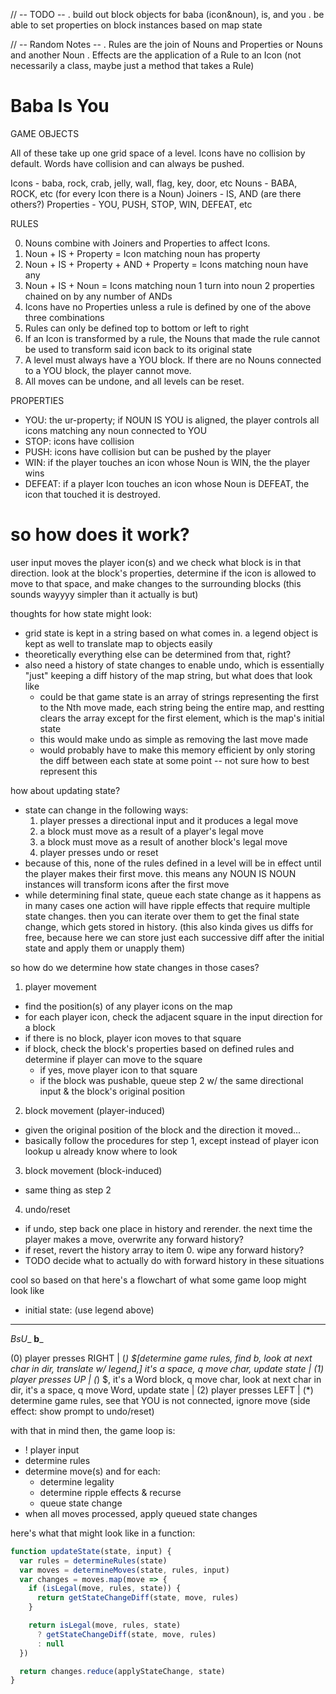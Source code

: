 // -- TODO --
. build out block objects for baba (icon&noun), is, and you
. be able to set properties on block instances based on map state

// -- Random Notes --
. Rules are the join of Nouns and Properties
  or Nouns and another Noun
. Effects are the application of a Rule to an Icon (not necessarily a class, maybe just a method that takes a Rule)

# Baba Is You

GAME OBJECTS

All of these take up one grid space of a level.
Icons have no collision by default.
Words have collision and can always be pushed.

Icons - baba, rock, crab, jelly, wall, flag, key, door, etc
Nouns - BABA, ROCK, etc (for every Icon there is a Noun)
Joiners - IS, AND (are there others?)
Properties - YOU, PUSH, STOP, WIN, DEFEAT, etc

RULES

0. Nouns combine with Joiners and Properties to affect Icons.
1. Noun + IS + Property = Icon matching noun has property
2. Noun + IS + Property + AND + Property = Icons matching noun have any
3. Noun + IS + Noun = Icons matching noun 1 turn into noun 2
   properties chained on by any number of ANDs
4. Icons have no Properties unless a rule is defined by one of the above
   three combinations
5. Rules can only be defined top to bottom or left to right
6. If an Icon is transformed by a rule, the Nouns that made the rule
   cannot be used to transform said icon back to its original state
7. A level must always have a YOU block. If there are no Nouns connected
   to a YOU block, the player cannot move.
8. All moves can be undone, and all levels can be reset.

PROPERTIES

- YOU: the ur-property; if NOUN IS YOU is aligned, the player controls
  all icons matching any noun connected to YOU
- STOP: icons have collision
- PUSH: icons have collision but can be pushed by the player
- WIN: if the player touches an icon whose Noun is WIN, the the player wins
- DEFEAT: if a player Icon touches an icon whose Noun is DEFEAT, the icon that
  touched it is destroyed.


# so how does it work?

user input moves the player icon(s) and we check
what block is in that direction. look at the block's
properties, determine if the icon is allowed to move
to that space, and make changes to the surrounding blocks
(this sounds wayyyy simpler than it actually is but)

thoughts for how state might look:
- grid state is kept in a string based on what comes in. a
  legend object is kept as well to translate map to objects easily
- theoretically everything else can be determined from that, right?
- also need a history of state changes to enable undo, which is essentially
  "just" keeping a diff history of the map string, but what does that look like
  - could be that game state is an array of strings representing the first to the
    Nth move made, each string being the entire map, and restting clears the array
    except for the first element, which is the map's initial state
  - this would make undo as simple as removing the last move made
  - would probably have to make this memory efficient by only storing the diff between
    each state at some point -- not sure how to best represent this

how about updating state?
- state can change in the following ways:
  1. player presses a directional input and it produces a legal move
  2. a block must move as a result of a player's legal move
  3. a block must move as a result of another block's legal move
  4. player presses undo or reset
- because of this, none of the rules defined in a level will be in
  effect until the player makes their first move. this means any
  NOUN IS NOUN instances will transform icons after the first move
- while determining final state, queue each state change as it happens
  as in many cases one action will have ripple effects that require
  multiple state changes. then you can iterate over them to get the
  final state change, which gets stored in history. (this also kinda
  gives us diffs for free, because here we can store just each successive
  diff after the initial state and apply them or unapply them)

so how do we determine how state changes in those cases?
1. player movement
  - find the position(s) of any player icons on the map
  - for each player icon, check the adjacent square in the input direction for a block
  - if there is no block, player icon moves to that square
  - if block, check the block's properties based on defined rules and determine if
    player can move to the square
    - if yes, move player icon to that square
    - if the block was pushable, queue step 2 w/ the same directional input & the
      block's original position
2. block movement (player-induced)
  - given the original position of the block and the direction it moved...
  - basically follow the procedures for step 1, except instead of player icon
    lookup u already know where to look
3. block movement (block-induced)
  - same thing as step 2
4. undo/reset
  - if undo, step back one place in history and rerender. the next time the player
    makes a move, overwrite any forward history?
  - if reset, revert the history array to item 0. wipe any forward history?
  - TODO decide what to actually do with forward history in these situations

cool so based on that here's a flowchart of what some game loop might look like
- initial state: (use legend above)
______
_BsU__
__b___

(0) player presses RIGHT
 |
(*) $[determine game rules, find b, look at next char in dir, translate w/ legend,] it's a space, q move char, update state
 |
(1) player presses UP
 |
(*) $, it's a Word block, q move char, look at next char in dir, it's a space, q move Word, update state
 |
(2) player presses LEFT
 |
(*) determine game rules, see that YOU is not connected, ignore move (side effect: show prompt to undo/reset)

with that in mind then, the game loop is:
- ! player input
- determine rules
- determine move(s) and for each:
  - determine legality
  - determine ripple effects & recurse
  - queue state change
- when all moves processed, apply queued state changes

here's what that might look like in a function:

```js
function updateState(state, input) {
  var rules = determineRules(state)
  var moves = determineMoves(state, rules, input)
  var changes = moves.map(move => {
    if (isLegal(move, rules, state)) {
      return getStateChangeDiff(state, move, rules)
    }

    return isLegal(move, rules, state)
      ? getStateChangeDiff(state, move, rules)
      : null
  })

  return changes.reduce(applyStateChange, state)
}
```
